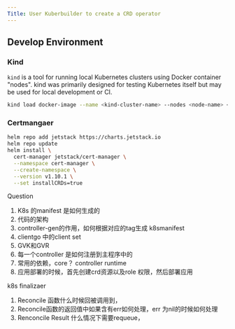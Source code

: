 ```yaml
---
Title: User Kuberbuilder to create a CRD operator
---
```




## Develop Environment

### Kind

`kind` is a tool for running local Kubernetes clusters using Docker container "nodes". kind was primarily designed for testing Kubernetes itself but may be used for local development or CI.

```sh
kind load docker-image --name <kind-cluster-name> --nodes <node-name> <image-name>:latest 
```







### Certmangaer

```sh
helm repo add jetstack https://charts.jetstack.io
helm repo update
helm install \
  cert-manager jetstack/cert-manager \
  --namespace cert-manager \
  --create-namespace \
  --version v1.10.1 \
  --set installCRDs=true
```







Question

1. K8s 的manifest 是如何生成的
2. 代码的架构
3. controller-gen的作用，如何根据对应的tag生成 k8smanifest
4. clientgo 中的client set
5. GVK和GVR
6. 每一个controller 是如何注册到主程序中的
7. 常用的依赖，core？ controller runtime
8. 应用部署的时候，首先创建crd资源以及role 权限，然后部署应用





k8s finalizaer



1. Reconcile 函数什么时候回被调用到，
2. Reconcile函数的返回值中如果含有err如何处理，err 为nil的时候如何处理
3. Renconcile Result 什么情况下需要requeue，

